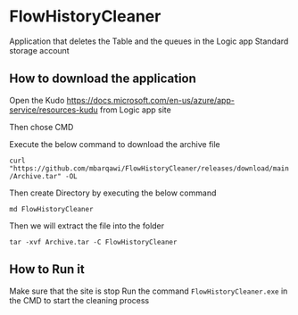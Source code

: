# FlowHistoryCleaner

Application that deletes the Table and the queues in the Logic app Standard storage account 

## How to download  the application

Open the Kudo https://docs.microsoft.com/en-us/azure/app-service/resources-kudu from Logic app site 

Then chose CMD 

Execute the below command to download the archive file 

```curl "https://github.com/mbarqawi/FlowHistoryCleaner/releases/download/main/Archive.tar" -OL```

Then create Directory by executing the below command

```md FlowHistoryCleaner ```

Then we will extract the file into the folder 

```tar -xvf Archive.tar -C FlowHistoryCleaner```

## How to Run it 
Make sure that the site is stop
Run the command ```FlowHistoryCleaner.exe``` in the CMD to start the cleaning process 

